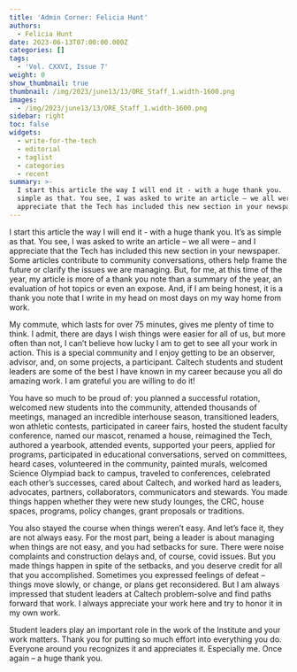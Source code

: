 ```yaml
---
title: 'Admin Corner: Felicia Hunt'
authors:
  - Felicia Hunt
date: 2023-06-13T07:00:00.000Z
categories: []
tags:
  - 'Vol. CXXVI, Issue 7'
weight: 0
show_thumbnail: true
thumbnail: /img/2023/june13/13/ORE_Staff_1.width-1600.png
images:
  - /img/2023/june13/13/ORE_Staff_1.width-1600.png
sidebar: right
toc: false
widgets:
  - write-for-the-tech
  - editorial
  - taglist
  - categories
  - recent
summary: >-
  I start this article the way I will end it - with a huge thank you.  It’s as
  simple as that. You see, I was asked to write an article – we all were – and I
  appreciate that the Tech has included this new section in your newspaper.
---
```


I start this article the way I will end it - with a huge thank you.  It’s as simple as that. You see, I was asked to write an article – we all were – and I appreciate that the Tech has included this new section in your newspaper. Some articles contribute to community conversations, others help frame the future or clarify the issues we are managing. But, for me, at this time of the year, my article is more of a thank you note than a summary of the year, an evaluation of hot topics or even an expose. And, if I am being honest, it is a thank you note that I write in my head on most days on my way home from work. 

My commute, which lasts for over 75 minutes, gives me plenty of time to think. I admit, there are days I wish things were easier for all of us, but more often than not, I can’t believe how lucky I am to get to see all your work in action. This is a special community and I enjoy getting to be an observer, advisor, and, on some projects, a participant. Caltech students and student leaders are some of the best I have known in my career because you all do amazing work. I am grateful you are willing to do it!

You have so much to be proud of: you planned a successful rotation, welcomed new students into the community, attended thousands of meetings, managed an incredible interhouse season, transitioned leaders, won athletic contests, participated in career fairs, hosted the student faculty conference, named our mascot, renamed a house, reimagined the Tech, authored a yearbook, attended events, supported your peers, applied for programs, participated in educational conversations, served on committees, heard cases, volunteered in the community, painted murals, welcomed Science Olympiad back to campus, traveled to conferences, celebrated each other’s successes, cared about Caltech, and worked hard as leaders, advocates, partners, collaborators, communicators and stewards. You made things happen whether they were new study lounges, the CRC, house spaces, programs, policy changes, grant proposals or traditions.

You also stayed the course when things weren’t easy. And let’s face it, they are not always easy. For the most part, being a leader is about managing when things are not easy, and you had setbacks for sure.  There were noise complaints and construction delays and, of course, covid issues. But you made things happen in spite of the setbacks, and you deserve credit for all that you accomplished. Sometimes you expressed feelings of defeat – things move slowly, or change, or plans get reconsidered.  But I am always impressed that student leaders at Caltech problem-solve and find paths forward that work.  I always appreciate your work here and try to honor it in my own work.

Student leaders play an important role in the work of the Institute and your work matters.  Thank you for putting so much effort into everything you do.  Everyone around you recognizes it and appreciates it. Especially me. Once again – a huge thank you.

